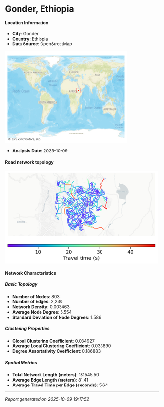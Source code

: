 # Gonder, Ethiopia

#### Location Information

- **City**: Gonder
- **Country**: Ethiopia
- **Data Source**: OpenStreetMap
<img src="Gonder_location.png" alt="Gonder Location Map" width="400" />

- **Analysis Date**: 2025-10-09

#### Road network topology

<img src="Gonder_network_map.png" alt="Gonder Road Network Map" width="500"/>

#### Network Characteristics

##### Basic Topology

- **Number of Nodes**: 803
- **Number of Edges**: 2,230
- **Network Density**: 0.003463
- **Average Node Degree**: 5.554
- **Standard Deviation of Node Degrees**: 1.586

##### Clustering Properties

- **Global Clustering Coefficient**: 0.034927
- **Average Local Clustering Coefficient**: 0.033890
- **Degree Assortativity Coefficient**: 0.186883

##### Spatial Metrics

- **Total Network Length (meters)**: 181545.50
- **Average Edge Length (meters)**: 81.41
- **Average Travel Time per Edge (seconds)**: 5.64

---
*Report generated on 2025-10-09 19:17:52*
